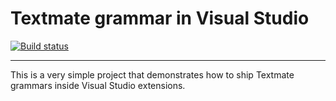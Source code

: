 # Textmate grammar in Visual Studio

[![Build status](https://ci.appveyor.com/api/projects/status/x5v4qf0i0es5750h?svg=true)](https://ci.appveyor.com/project/madskristensen/textmatesample)

---------------------------------------

This is a very simple project that demonstrates how to ship Textmate grammars inside Visual Studio extensions.